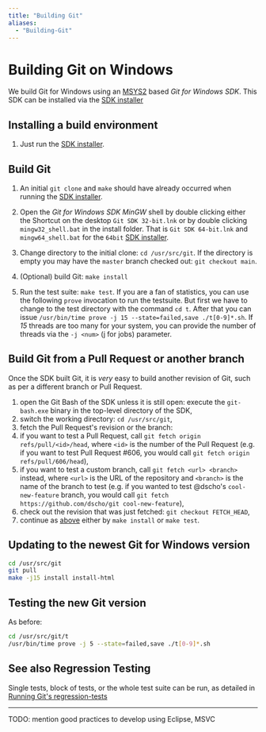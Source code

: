```yaml
---
title: "Building Git"
aliases:
  - "Building-Git"
---
```

# Building Git on Windows

We build Git for Windows using an [MSYS2](https://msys2.github.io/) based *Git for Windows SDK*. This SDK can be installed via the [SDK installer](https://gitforwindows.org/#download-sdk)

## Installing a build environment

1. Just run the [SDK installer](https://gitforwindows.org/#download-sdk).

## Build Git

1. An initial `git clone` and `make` should have already occurred when running the [SDK installer](https://gitforwindows.org/#download-sdk).

2. Open the *Git for Windows SDK* *MinGW* shell by double clicking either the Shortcut on the desktop `Git SDK 32-bit.lnk` or by double clicking `mingw32_shell.bat` in the install folder. That is `Git SDK 64-bit.lnk` and `mingw64_shell.bat` for the `64bit` [SDK installer](https://gitforwindows.org/#download-sdk).

2. Change directory to the initial clone: `cd /usr/src/git`. If the directory is empty you may have the `master` branch checked out: `git checkout main`.

4. (Optional) build Git: `make install`

5. Run the test suite: `make test`. If you are a fan of statistics, you can use the following `prove` invocation to run the testsuite. But first we have to change to the test directory with the command `cd t`. After that you can issue `/usr/bin/time prove -j 15 --state=failed,save ./t[0-9]*.sh`. If *15* threads are too many for your system, you can provide the number of threads via the `-j <num>` (j for jobs) parameter.

## Build Git from a Pull Request or another branch

Once the SDK built Git, it is *very* easy to build another revision of Git, such as per a different branch or Pull Request.

1. open the Git Bash of the SDK unless it is still open: execute the `git-bash.exe` binary in the top-level directory of the SDK,
2. switch the working directory: `cd /usr/src/git`,
3. fetch the Pull Request's revision or the branch:
 1. if you want to test a Pull Request, call `git fetch origin refs/pull/<id>/head`, where `<id>` is the number of the Pull Request (e.g. if you want to test Pull Request #606, you would call `git fetch origin refs/pull/606/head`),
 2. if you want to test a custom branch, call `git fetch <url> <branch>` instead, where `<url>` is the URL of the repository and `<branch>` is the name of the branch to test (e.g. if you wanted to test @dscho's `cool-new-feature` branch, you would call `git fetch https://github.com/dscho/git cool-new-feature`),
4. check out the revision that was just fetched: `git checkout FETCH_HEAD`,
5. continue as [above](https://github.com/git-for-windows/git/wiki/Building-Git#build-git) either by `make install` or `make test`.

## Updating to the newest Git for Windows version

```bash
cd /usr/src/git
git pull
make -j15 install install-html
```

## Testing the new Git version

As before:

```bash
cd /usr/src/git/t
/usr/bin/time prove -j 5 --state=failed,save ./t[0-9]*.sh
```

## See also Regression Testing

Single tests, block of tests, or the whole test suite can be run, as detailed in
[Running Git's regression-tests](https://github.com/git-for-windows/git/wiki/Running-Git's-regression-tests)


---
TODO: mention good practices to develop using Eclipse, MSVC

